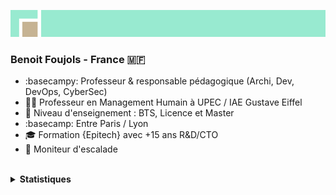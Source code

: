 ![separe](https://raw.githubusercontent.com/studoo-app/.github/main/profile/studoo-banner-logo.png)

### Benoit Foujols - France :st_martin:

- :basecampy: Professeur & responsable pédagogique (Archi, Dev, DevOps, CyberSec)
- :teacher: Professeur en Management Humain à UPEC / IAE Gustave Eiffel
- :rocket: Niveau d'enseignement : BTS, Licence et Master
- :basecamp: Entre Paris / Lyon
- :mortar_board: Formation {Epitech} avec +15 ans R&D/CTO
- :climbing: Moniteur d'escalade

<br>
<details>
<summary><b>Statistiques</b></summary>
<img src="https://github.com/bfoujols/bfoujols/raw/main/github-metrics.svg" alt="Benoit Foujols" />
</details>
